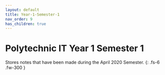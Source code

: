 ```yaml
---
layout: default
title: Year-1-Semester-1
nav_order: 9
has_children: true
---
```

# Polytechnic IT Year 1 Semester 1

Stores notes that have been made during the April 2020 Semester.
{: .fs-6 .fw-300 }